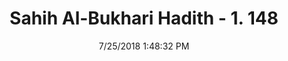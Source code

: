 ---
title        : "Sahih Al-Bukhari Hadith - 1. 148"
date         : 7/25/2018 1:48:32 PM
draft        : false
type         : "hadith"
layout       : "hadith"
BookCode     : "SHB"
VolumeNumber : "1"
HadithNumber : "148"
categories  :  ["Ablution-Women answering the call of nature"]
tags  :  ["Aisha"]
---